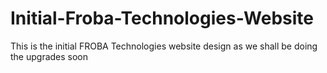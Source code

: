 # Initial-Froba-Technologies-Website
This is the initial FROBA Technologies website design as we shall be doing the upgrades soon
